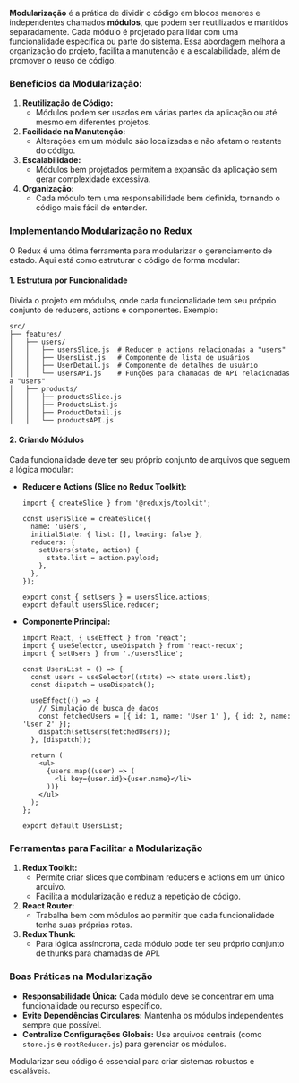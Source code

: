 **Modularização** é a prática de dividir o código em blocos menores e independentes chamados **módulos**, que podem ser reutilizados e mantidos separadamente. Cada módulo é projetado para lidar com uma funcionalidade específica ou parte do sistema. Essa abordagem melhora a organização do projeto, facilita a manutenção e a escalabilidade, além de promover o reuso de código.

### Benefícios da Modularização:

1. **Reutilização de Código:**
    - Módulos podem ser usados em várias partes da aplicação ou até mesmo em diferentes projetos.
2. **Facilidade na Manutenção:**
    - Alterações em um módulo são localizadas e não afetam o restante do código.
3. **Escalabilidade:**
    - Módulos bem projetados permitem a expansão da aplicação sem gerar complexidade excessiva.
4. **Organização:**
    - Cada módulo tem uma responsabilidade bem definida, tornando o código mais fácil de entender.

### Implementando Modularização no Redux

O Redux é uma ótima ferramenta para modularizar o gerenciamento de estado. Aqui está como estruturar o código de forma modular:

#### 1. **Estrutura por Funcionalidade**

Divida o projeto em módulos, onde cada funcionalidade tem seu próprio conjunto de reducers, actions e componentes.
Exemplo:

```
src/
├── features/
│   ├── users/
│   │   ├── usersSlice.js  # Reducer e actions relacionadas a "users"
│   │   ├── UsersList.js   # Componente de lista de usuários
│   │   ├── UserDetail.js  # Componente de detalhes de usuário
│   │   └── usersAPI.js    # Funções para chamadas de API relacionadas a "users"
│   ├── products/
│   │   ├── productsSlice.js
│   │   ├── ProductsList.js
│   │   ├── ProductDetail.js
│   │   └── productsAPI.js
```

#### 2. **Criando Módulos**

Cada funcionalidade deve ter seu próprio conjunto de arquivos que seguem a lógica modular:
- **Reducer e Actions (Slice no Redux Toolkit):**

    ```
    import { createSlice } from '@reduxjs/toolkit';
    
    const usersSlice = createSlice({
      name: 'users',
      initialState: { list: [], loading: false },
      reducers: {
        setUsers(state, action) {
          state.list = action.payload;
        },
      },
    });
    
    export const { setUsers } = usersSlice.actions;
    export default usersSlice.reducer;
    ```

- **Componente Principal:**

    ```
    import React, { useEffect } from 'react';
    import { useSelector, useDispatch } from 'react-redux';
    import { setUsers } from './usersSlice';
    
    const UsersList = () => {
      const users = useSelector((state) => state.users.list);
      const dispatch = useDispatch();
    
      useEffect(() => {
        // Simulação de busca de dados
        const fetchedUsers = [{ id: 1, name: 'User 1' }, { id: 2, name: 'User 2' }];
        dispatch(setUsers(fetchedUsers));
      }, [dispatch]);
    
      return (
        <ul>
          {users.map((user) => (
            <li key={user.id}>{user.name}</li>
          ))}
        </ul>
      );
    };
    
    export default UsersList;
    ```

### Ferramentas para Facilitar a Modularização

1. **Redux Toolkit:**
    - Permite criar slices que combinam reducers e actions em um único arquivo.
    - Facilita a modularização e reduz a repetição de código.
2. **React Router:**
    - Trabalha bem com módulos ao permitir que cada funcionalidade tenha suas próprias rotas.
3. **Redux Thunk:**
    - Para lógica assíncrona, cada módulo pode ter seu próprio conjunto de thunks para chamadas de API.

### Boas Práticas na Modularização

- **Responsabilidade Única:** Cada módulo deve se concentrar em uma funcionalidade ou recurso específico.
- **Evite Dependências Circulares:** Mantenha os módulos independentes sempre que possível.
- **Centralize Configurações Globais:** Use arquivos centrais (como `store.js` e `rootReducer.js`) para gerenciar os módulos.

Modularizar seu código é essencial para criar sistemas robustos e escaláveis.



